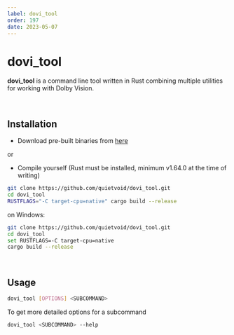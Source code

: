 ```yaml
---
label: dovi_tool
order: 197
date: 2023-05-07
---
```


# dovi_tool

**dovi_tool** is a command line tool written in Rust combining multiple utilities for working with Dolby Vision.

&nbsp;&nbsp;

## Installation

- Download pre-built binaries from [here](https://github.com/quietvoid/dovi_tool/releases)

or
- Compile yourself (Rust must be installed, minimum v1.64.0 at the time of writing)

```bash
git clone https://github.com/quietvoid/dovi_tool.git
cd dovi_tool
RUSTFLAGS="-C target-cpu=native" cargo build --release
```

on Windows:
```bash
git clone https://github.com/quietvoid/dovi_tool.git
cd dovi_tool
set RUSTFLAGS=-C target-cpu=native 
cargo build --release
```

&nbsp;&nbsp;

## Usage

```bash
dovi_tool [OPTIONS] <SUBCOMMAND>
```

To get more detailed options for a subcommand

```bash
dovi_tool <SUBCOMMAND> --help
```